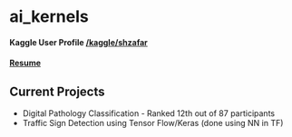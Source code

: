 # ai_kernels

#### Kaggle User Profile [/kaggle/shzafar](https://www.kaggle.com/shzafar)
#### [Resume](https://sarimzafar.github.io/resume.pdf)

## Current Projects

- Digital Pathology Classification - Ranked 12th out of 87 participants
- Traffic Sign Detection using Tensor Flow/Keras (done using NN in TF)


